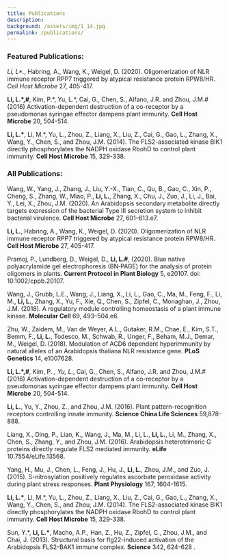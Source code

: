 ```yaml
---
title: Publications
description:   
background: /assets/img/1_14.jpg
permalink: /publications/
---
```




### Featured Publications:

*Li, L\*.*, Habring, A., Wang, K., Weigel, D. (2020). Oligomerization of NLR immune receptor RPP7 triggered by atypical resistance protein RPW8/HR. *Cell Host Microbe* 27, 405-417.

**Li, L.\*,\#**, Kim, P.\*, Yu, L.\*, Cai, G., Chen, S., Alfano, J.R. and Zhou, J.M.\# (2016) Activation-dependent destruction of a co-receptor by a pseudomonas syringae effector dampens plant immunity. **Cell Host Microbe** 20, 504-514.

**Li, L.\***, Li, M.\*, Yu, L., Zhou, Z., Liang, X., Liu, Z., Cai, G., Gao, L., Zhang, X., Wang, Y., Chen, S., and Zhou, J.M. (2014). The FLS2-associated kinase BIK1 directly phosphorylates the NADPH oxidase RbohD to control plant immunity. **Cell Host Microbe** 15, 329-338.

### All Publications:

Wang, W., Yang, J., Zhang, J., Liu, Y.-X., Tian, C., Qu, B., Gao, C., Xin, P., Cheng, S., Zhang, W., Miao, P., **Li, L.**, Zhang, X., Chu, J., Zuo, J., Li, J., Bai, Y., Lei, X., Zhou, J.M. (2020). An Arabidopsis secondary metabolite directly targets expression of the bacterial Type III secretion system to inhibit bacterial virulence. **Cell Host Microbe** 27, 601–613.e7.

**Li, L.**, Habring, A., Wang, K., Weigel, D. (2020). Oligomerization of NLR immune receptor RPP7 triggered by atypical resistance protein RPW8/HR. **Cell Host Microbe** 27, 405-417.

Pramoj, P., Lundberg, D., Weigel, D., **Li, L.\#**, (2020). Blue native polyacrylamide gel electrophoresis (BN‐PAGE) for the analysis of protein oligomers in plants. **Current Protocol in Plant Biology** 5, e20107. doi: 10.1002/cppb.20107.

Wang, J., Grubb, L.E., Wang, J., Liang, X., Li, L., Gao, C., Ma, M., Feng, F., Li, M., **Li, L.**, Zhang, X., Yu, F., Xie, Q., Chen, S., Zipfel, C., Monaghan, J., Zhou, J.M. (2018). A regulatory module controlling homeostasis of a plant immune kinase. **Molecular Cell** 69, 493–504.e6.

Zhu, W., Zaidem, M., Van de Weyer, A.L., Gutaker, R.M., Chae, E., Kim, S.T., Bemm, F., **Li, L.**, Todesco, M., Schwab, R., Unger, F., Beham, M.J., Demar, M., Weigel, D. (2018). Modulation of ACD6 dependent hyperimmunity by natural alleles of an Arabidopsis thaliana NLR resistance gene. **PLoS Genetics** 14, e1007628.

**Li, L.\*,#**, Kim, P. *, Yu, L.*, Cai, G., Chen, S., Alfano, J.R. and Zhou, J.M.# (2016) Activation-dependent destruction of a co-receptor by a pseudomonas syringae effector dampens plant immunity. **Cell Host Microbe** 20, 504-514.

**Li, L.**, Yu, Y., Zhou, Z., and Zhou, J.M. (2016). Plant pattern-recognition receptors controlling innate immunity. **Science China Life Sciences** 59,878-888.

Liang, X., Ding, P., Lian, K., Wang, J., Ma, M., Li, L., **Li, L.**, Li, M., Zhang, X., Chen, S., Zhang, Y., and Zhou, J.M. (2016). Arabidopsis heterotrimeric G proteins directly regulate FLS2 mediated immunity. **eLife** 10.7554/eLife.13568.

Yang, H., Mu, J., Chen, L., Feng, J., Hu, J., **Li, L.**, Zhou, J.M., and Zuo, J. (2015). S-nitrosylation positively regulates ascorbate peroxidase activity during plant stress responses. **Plant Physiology** 167, 1604-1615.

**Li, L.\***, Li, M.\*, Yu, L., Zhou, Z., Liang, X., Liu, Z., Cai, G., Gao, L., Zhang, X., Wang, Y., Chen, S., and Zhou, J.M. (2014). The FLS2-associated kinase BIK1 directly phosphorylates the NADPH oxidase RbohD to control plant immunity. **Cell Host Microbe** 15, 329-338.

Sun, Y.\*, **Li, L.\***, Macho, A.P., Han, Z., Hu, Z., Zipfel, C., Zhou, J.M., and Chai, J. (2013). Structural basis for flg22-induced activation of the Arabidopsis FLS2-BAK1 immune complex. **Science** 342, 624-628 .
